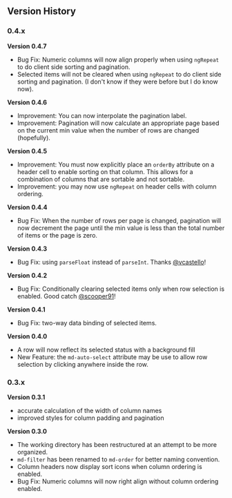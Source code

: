 ## Version History

### 0.4.x

**Version 0.4.7**

* Bug Fix: Numeric columns will now align properly when using `ngRepeat` to do client side sorting and pagination.
* Selected items will not be cleared when using `ngRepeat` to do client side sorting and pagination. (I don't know if they were before but I do know now).

**Version 0.4.6**

* Improvement: You can now interpolate the pagination label.
* Improvement: Pagination will now calculate an appropriate page based on the current min value when the number of rows are changed (hopefully).

**Version 0.4.5**

* Improvement: You must now explicitly place an `orderBy` attribute on a header cell to enable sorting on that column. This allows for a combination of columns that are sortable and not sortable.
* Improvement: you may now use `ngRepeat` on header cells with column ordering.

**Version 0.4.4**

* Bug Fix: When the number of rows per page is changed, pagination will now decrement the page until the min value is less than the total number of items or the page is zero.

**Version 0.4.3**

* Bug Fix: using `parseFloat` instead of `parseInt`. Thanks [@vcastello](https://github.com/vcastello)!

**Version 0.4.2**

* Bug Fix: Conditionally clearing selected items only when row selection is enabled. Good catch [@scooper91](https://github.com/scooper91)!

**Version 0.4.1**

* Bug Fix: two-way data binding of selected items.

**Version 0.4.0**

* A row will now reflect its selected status with a background fill
* New Feature: the `md-auto-select` attribute may be use to allow row selection by clicking anywhere inside the row.

### 0.3.x

**Version 0.3.1**

* accurate calculation of the width of column names
* improved styles for column padding and pagination

**Version 0.3.0**

* The working directory has been restructured at an attempt to be more organized.
* `md-filter` has been renamed to `md-order` for better naming convention.
* Column headers now display sort icons when column ordering is enabled.
* Bug Fix: Numeric columns will now right align without column ordering enabled.